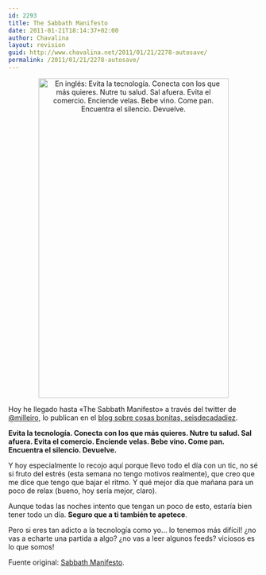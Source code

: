```yaml
---
id: 2293
title: The Sabbath Manifesto
date: 2011-01-21T18:14:37+02:00
author: Chavalina
layout: revision
guid: http://www.chavalina.net/2011/01/21/2278-autosave/
permalink: /2011/01/21/2278-autosave/
---
```

<p style="text-align: center;">
  <img class="size-full wp-image-2287    aligncenter" title="sabbath-manifesto" src="http://www.chavalina.net/imagenes/2011/01/sabbath-manifesto.png" alt="En inglés: Evita la tecnología. Conecta con los que más quieres. Nutre tu salud. Sal afuera. Evita el comercio. Enciende velas. Bebe vino. Come pan. Encuentra el silencio. Devuelve." width="383" height="643" srcset="http://www.chavalina.net/imagenes/2011/01/sabbath-manifesto.png 383w, http://www.chavalina.net/imagenes/2011/01/sabbath-manifesto-178x300.png 178w, http://www.chavalina.net/imagenes/2011/01/sabbath-manifesto-297x500.png 297w" sizes="(max-width: 383px) 100vw, 383px" />
</p>

Hoy he llegado hasta «The Sabbath Manifesto» a través del twitter de <a href="http://twitter.com/milleiro" target="_blank">@milleiro</a>, lo publican en el <a href="http://bit.ly/etjVNW" target="_blank">blog sobre cosas bonitas, seisdecadadiez</a>.

**Evita la tecnología. Conecta con los que más quieres. Nutre tu salud. Sal afuera. Evita el comercio. Enciende velas. Bebe vino. Come pan. Encuentra el silencio. Devuelve.**

Y hoy especialmente lo recojo aquí porque llevo todo el día con un tic, no sé si fruto del estrés (esta semana no tengo motivos realmente), que creo que me dice que tengo que bajar el ritmo. Y qué mejor día que mañana para un poco de relax (bueno, hoy sería mejor, claro).

Aunque todas las noches intento que tengan un poco de esto, estaría bien tener todo un día. **Seguro que a ti también te apetece**.

Pero si eres tan adicto a la tecnología como yo&#8230; lo tenemos más difícil! ¿no vas a echarte una partida a algo? ¿no vas a leer algunos feeds? viciosos es lo que somos!

Fuente original: <a href="http://www.sabbathmanifesto.org/" target="_blank">Sabbath Manifesto</a>.
